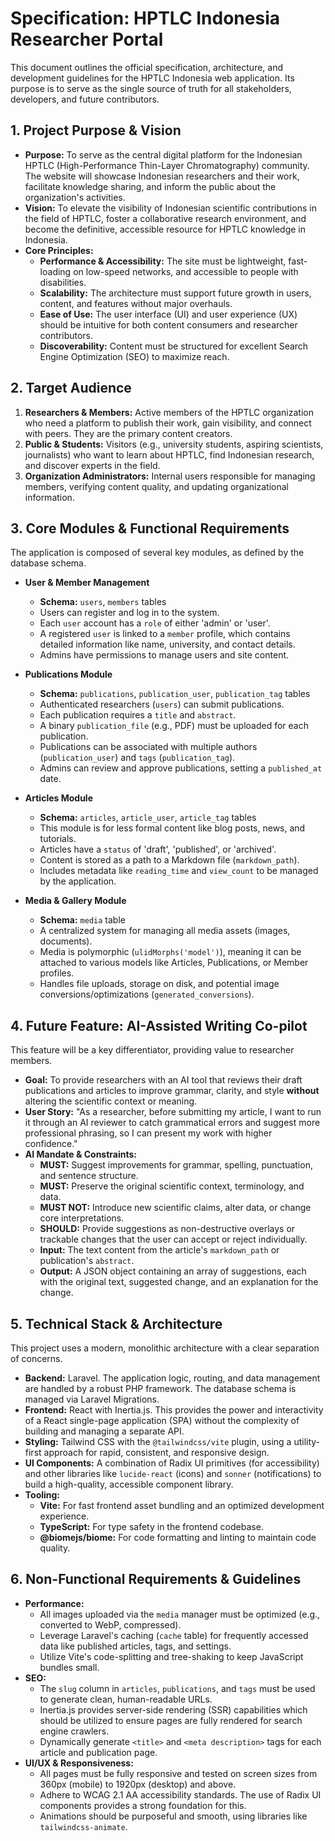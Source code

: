 # Specification: HPTLC Indonesia Researcher Portal

This document outlines the official specification, architecture, and development guidelines for the HPTLC Indonesia web application. Its purpose is to serve as the single source of truth for all stakeholders, developers, and future contributors.

## 1. Project Purpose & Vision

* **Purpose:** To serve as the central digital platform for the Indonesian HPTLC (High-Performance Thin-Layer Chromatography) community. The website will showcase Indonesian researchers and their work, facilitate knowledge sharing, and inform the public about the organization's activities.
* **Vision:** To elevate the visibility of Indonesian scientific contributions in the field of HPTLC, foster a collaborative research environment, and become the definitive, accessible resource for HPTLC knowledge in Indonesia.
* **Core Principles:**
    * **Performance & Accessibility:** The site must be lightweight, fast-loading on low-speed networks, and accessible to people with disabilities.
    * **Scalability:** The architecture must support future growth in users, content, and features without major overhauls.
    * **Ease of Use:** The user interface (UI) and user experience (UX) should be intuitive for both content consumers and researcher contributors.
    * **Discoverability:** Content must be structured for excellent Search Engine Optimization (SEO) to maximize reach.

## 2. Target Audience

1.  **Researchers & Members:** Active members of the HPTLC organization who need a platform to publish their work, gain visibility, and connect with peers. They are the primary content creators.
2.  **Public & Students:** Visitors (e.g., university students, aspiring scientists, journalists) who want to learn about HPTLC, find Indonesian research, and discover experts in the field.
3.  **Organization Administrators:** Internal users responsible for managing members, verifying content quality, and updating organizational information.

## 3. Core Modules & Functional Requirements

The application is composed of several key modules, as defined by the database schema.

* **User & Member Management**
    * **Schema:** `users`, `members` tables
    * Users can register and log in to the system.
    * Each `user` account has a `role` of either 'admin' or 'user'.
    * A registered `user` is linked to a `member` profile, which contains detailed information like name, university, and contact details.
    * Admins have permissions to manage users and site content.

* **Publications Module**
    * **Schema:** `publications`, `publication_user`, `publication_tag` tables
    * Authenticated researchers (`users`) can submit publications.
    * Each publication requires a `title` and `abstract`.
    * A binary `publication_file` (e.g., PDF) must be uploaded for each publication.
    * Publications can be associated with multiple authors (`publication_user`) and `tags` (`publication_tag`).
    * Admins can review and approve publications, setting a `published_at` date.

* **Articles Module**
    * **Schema:** `articles`, `article_user`, `article_tag` tables
    * This module is for less formal content like blog posts, news, and tutorials.
    * Articles have a `status` of 'draft', 'published', or 'archived'.
    * Content is stored as a path to a Markdown file (`markdown_path`).
    * Includes metadata like `reading_time` and `view_count` to be managed by the application.

* **Media & Gallery Module**
    * **Schema:** `media` table
    * A centralized system for managing all media assets (images, documents).
    * Media is polymorphic (`ulidMorphs('model')`), meaning it can be attached to various models like Articles, Publications, or Member profiles.
    * Handles file uploads, storage on disk, and potential image conversions/optimizations (`generated_conversions`).

## 4. Future Feature: AI-Assisted Writing Co-pilot

This feature will be a key differentiator, providing value to researcher members.

* **Goal:** To provide researchers with an AI tool that reviews their draft publications and articles to improve grammar, clarity, and style **without** altering the scientific context or meaning.
* **User Story:** "As a researcher, before submitting my article, I want to run it through an AI reviewer to catch grammatical errors and suggest more professional phrasing, so I can present my work with higher confidence."
* **AI Mandate & Constraints:**
    * **MUST:** Suggest improvements for grammar, spelling, punctuation, and sentence structure.
    * **MUST:** Preserve the original scientific context, terminology, and data.
    * **MUST NOT:** Introduce new scientific claims, alter data, or change core interpretations.
    * **SHOULD:** Provide suggestions as non-destructive overlays or trackable changes that the user can accept or reject individually.
    * **Input:** The text content from the article's `markdown_path` or publication's `abstract`.
    * **Output:** A JSON object containing an array of suggestions, each with the original text, suggested change, and an explanation for the change.

## 5. Technical Stack & Architecture

This project uses a modern, monolithic architecture with a clear separation of concerns.

* **Backend:** Laravel. The application logic, routing, and data management are handled by a robust PHP framework. The database schema is managed via Laravel Migrations.
* **Frontend:** React with Inertia.js. This provides the power and interactivity of a React single-page application (SPA) without the complexity of building and managing a separate API.
* **Styling:** Tailwind CSS with the `@tailwindcss/vite` plugin, using a utility-first approach for rapid, consistent, and responsive design.
* **UI Components:** A combination of Radix UI primitives (for accessibility) and other libraries like `lucide-react` (icons) and `sonner` (notifications) to build a high-quality, accessible component library.
* **Tooling:**
    * **Vite:** For fast frontend asset bundling and an optimized development experience.
    * **TypeScript:** For type safety in the frontend codebase.
    * **@biomejs/biome:** For code formatting and linting to maintain code quality.

## 6. Non-Functional Requirements & Guidelines

* **Performance:**
    * All images uploaded via the `media` manager must be optimized (e.g., converted to WebP, compressed).
    * Leverage Laravel's caching (`cache` table) for frequently accessed data like published articles, tags, and settings.
    * Utilize Vite's code-splitting and tree-shaking to keep JavaScript bundles small.
* **SEO:**
    * The `slug` column in `articles`, `publications`, and `tags` must be used to generate clean, human-readable URLs.
    * Inertia.js provides server-side rendering (SSR) capabilities which should be utilized to ensure pages are fully rendered for search engine crawlers.
    * Dynamically generate `<title>` and `<meta description>` tags for each article and publication page.
* **UI/UX & Responsiveness:**
    * All pages must be fully responsive and tested on screen sizes from 360px (mobile) to 1920px (desktop) and above.
    * Adhere to WCAG 2.1 AA accessibility standards. The use of Radix UI components provides a strong foundation for this.
    * Animations should be purposeful and smooth, using libraries like `tailwindcss-animate`.
